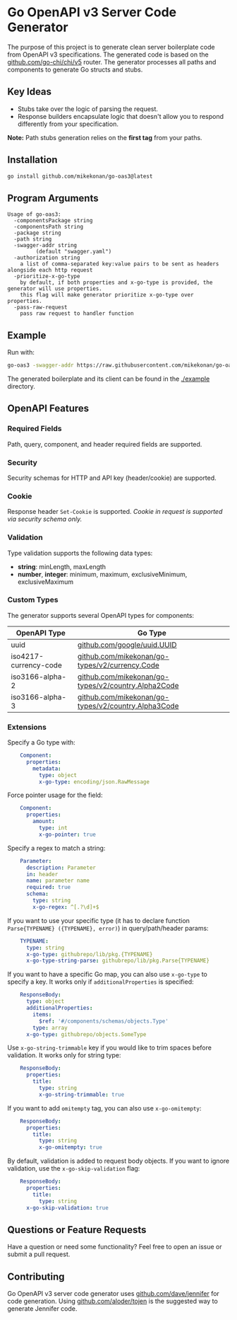 # Go OpenAPI v3 Server Code Generator

The purpose of this project is to generate clean server boilerplate code from OpenAPI v3 specifications. The generated code is based on the [github.com/go-chi/chi/v5](https://github.com/go-chi/chi) router. The generator processes all paths and components to generate Go structs and stubs. 

## Key Ideas

- Stubs take over the logic of parsing the request.
- Response builders encapsulate logic that doesn't allow you to respond differently from your specification.

**Note:** Path stubs generation relies on the **first tag** from your paths.

## Installation

```bash
go install github.com/mikekonan/go-oas3@latest
```
## Program Arguments

```text
Usage of go-oas3:
  -componentsPackage string
  -componentsPath string
  -package string
  -path string
  -swagger-addr string
    	 (default "swagger.yaml")
  -authorization string 
    a list of comma-separated key:value pairs to be sent as headers alongside each http request
  -prioritize-x-go-type
    by default, if both properties and x-go-type is provided, the generator will use properties.
    this flag will make generator prioritize x-go-type over properties.
  -pass-raw-request
    pass raw request to handler function
```
## Example

Run with:
```bash
go-oas3 -swagger-addr https://raw.githubusercontent.com/mikekonan/go-oas3/v1.0.62/example/swagger.yaml -package example -path ./example
```

The generated boilerplate and its client can be found in the [./example](./example) directory.

## OpenAPI Features

### Required Fields
Path, query, component, and header required fields are supported.

### Security
Security schemas for HTTP and API key (header/cookie) are supported.

### Cookie
Response header `Set-Cookie` is supported. *Cookie in request is supported via security schema only.*

### Validation
Type validation supports the following data types:
- **string**: minLength, maxLength
- **number**, **integer**: minimum, maximum, exclusiveMinimum, exclusiveMaximum

### Custom Types
The generator supports several OpenAPI types for components:

| OpenAPI Type | Go Type |
|---|---|
| uuid | [github.com/google/uuid.UUID](https://github.com/google/uuid) |
| iso4217-currency-code | [github.com/mikekonan/go-types/v2/currency.Code](https://github.com/mikekonan/go-types) |
| iso3166-alpha-2 | [github.com/mikekonan/go-types/v2/country.Alpha2Code](https://github.com/mikekonan/go-types) |
| iso3166-alpha-3 | [github.com/mikekonan/go-types/v2/country.Alpha3Code](https://github.com/mikekonan/go-types) |

### Extensions

Specify a Go type with:
```yaml
    Component:
      properties:
        metadata:
          type: object
          x-go-type: encoding/json.RawMessage
```

Force pointer usage for the field:
```yaml
    Component:
      properties:
        amount:
          type: int
          x-go-pointer: true
```

Specify a regex to match a string:
```yaml
    Parameter:
      description: Parameter
      in: header
      name: parameter name
      required: true
      schema:
        type: string
        x-go-regex: ^[.?\d]+$
```

If you want to use your specific type (it has to declare function `Parse{TYPENAME} ({TYPENAME}, error)`) in query/path/header params:
```yaml
    TYPENAME:
      type: string
      x-go-type: githubrepo/lib/pkg.{TYPENAME}
      x-go-type-string-parse: githubrepo/lib/pkg.Parse{TYPENAME}
```

If you want to have a specific Go map, you can also use `x-go-type` to specify a key. It works only if `additionalProperties` is specified:
```yaml
    ResponseBody:
      type: object
      additionalProperties:
        items:
          $ref: '#/components/schemas/objects.Type'
        type: array
      x-go-type: githubrepo/objects.SomeType
```

Use `x-go-string-trimmable` key if you would like to trim spaces before validation. It works only for string type:
```yaml
    ResponseBody:
      properties:
        title:
          type: string
          x-go-string-trimmable: true
```

If you want to add `omitempty` tag, you can also use `x-go-omitempty`:
```yaml
    ResponseBody:
      properties:
        title:
          type: string
          x-go-omitempty: true
```

By default, validation is added to request body objects. If you want to ignore validation, use the `x-go-skip-validation` flag:
```yaml
    ResponseBody:
      properties:
        title:
          type: string
      x-go-skip-validation: true
```
## Questions or Feature Requests

Have a question or need some functionality? Feel free to open an issue or submit a pull request.

## Contributing

Go OpenAPI v3 server code generator uses [github.com/dave/jennifer](https://github.com/dave/jennifer) for code generation. 
Using [github.com/aloder/tojen](https://github.com/aloder/tojen) is the suggested way to generate Jennifer code.
